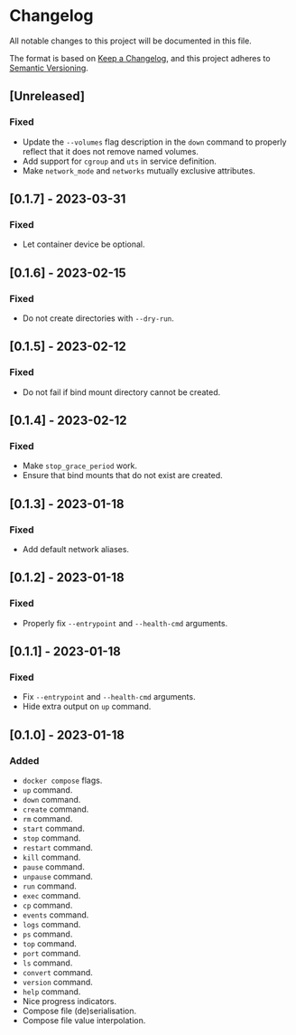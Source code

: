 # Changelog

All notable changes to this project will be documented in this file.

The format is based on [Keep a Changelog](https://keepachangelog.com/en/1.0.0/),
and this project adheres to [Semantic Versioning](https://semver.org/spec/v2.0.0.html).

## [Unreleased]

### Fixed

- Update the `--volumes` flag description in the `down` command to properly reflect that it does not remove named volumes.
- Add support for `cgroup` and `uts` in service definition.
- Make `network_mode` and `networks` mutually exclusive attributes.

## [0.1.7] - 2023-03-31

### Fixed

- Let container device be optional.

## [0.1.6] - 2023-02-15

### Fixed

- Do not create directories with `--dry-run`.

## [0.1.5] - 2023-02-12

### Fixed

- Do not fail if bind mount directory cannot be created.

## [0.1.4] - 2023-02-12

### Fixed

- Make `stop_grace_period` work.
- Ensure that bind mounts that do not exist are created.

## [0.1.3] - 2023-01-18

### Fixed

- Add default network aliases.

## [0.1.2] - 2023-01-18

### Fixed

- Properly fix `--entrypoint` and `--health-cmd` arguments.

## [0.1.1] - 2023-01-18

### Fixed

- Fix `--entrypoint` and `--health-cmd` arguments.
- Hide extra output on `up` command.

## [0.1.0] - 2023-01-18

### Added

- `docker compose` flags.
- `up` command.
- `down` command.
- `create` command.
- `rm` command.
- `start` command.
- `stop` command.
- `restart` command.
- `kill` command.
- `pause` command.
- `unpause` command.
- `run` command.
- `exec` command.
- `cp` command.
- `events` command.
- `logs` command.
- `ps` command.
- `top` command.
- `port` command.
- `ls` command.
- `convert` command.
- `version` command.
- `help` command.
- Nice progress indicators.
- Compose file (de)serialisation.
- Compose file value interpolation.
